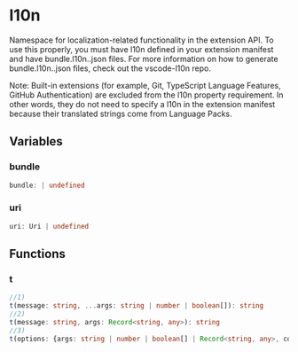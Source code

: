 # l10n

Namespace for localization-related functionality in the extension API. To use this properly, you must have l10n defined in your extension manifest and have bundle.l10n..json files. For more information on how to generate bundle.l10n..json files, check out the vscode-l10n repo.

Note: Built-in extensions (for example, Git, TypeScript Language Features, GitHub Authentication) are excluded from the l10n property requirement. In other words, they do not need to specify a l10n in the extension manifest because their translated strings come from Language Packs.

## Variables

### bundle

```typescript
bundle: | undefined
```

### uri

```typescript
uri: Uri | undefined
```

## Functions

### t

```typescript
//1)
t(message: string, ...args: string | number | boolean[]): string
//2)
t(message: string, args: Record<string, any>): string
//3)
t(options: {args: string | number | boolean[] | Record<string, any>, comment: string | string[], message: string}): string
```

